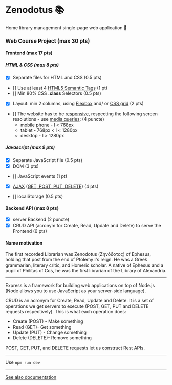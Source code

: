 # Zenodotus :books:
Home library management single-page web application :book:

### Web Course Project (max 30 pts)

#### Frontend (max 17 pts)

##### HTML & CSS (max 8 pts)

- [x] Separate files for HTML and CSS (0.5 pts)
- [] Use at least 4 [HTML5 Semantic Tags](https://www.w3schools.com/html/html5_semantic_elements.asp) (1 pt)
- [] Min 80% CSS **.class** Selectors (0.5 pts)
- [x] Layout: min 2 columns, using [Flexbox](https://css-tricks.com/snippets/css/a-guide-to-flexbox/) and/ or [CSS grid](https://css-tricks.com/snippets/css/complete-guide-grid/) (2 pts)
- [] The website has to be [responsive](https://www.w3schools.com/html/html_responsive.asp), respecting the following screen resolutions - use [media queries](https://www.uxpin.com/studio/blog/media-queries-responsive-web-design/): (4 puncte)
  - mobile phone - l < 768px
  - tablet - 768px < l < 1280px
  - desktop - l > 1280px

##### Javascript (max 9 pts)

- [x] Separate JavaScript file (0.5 pts)
- [x] DOM (3 pts)
- [] JavaScript events (1 pt)
- [x] [AJAX](https://www.w3schools.com/xml/ajax_intro.asp) ([GET, POST, PUT, DELETE](http://www.restapitutorial.com/lessons/httpmethods.html)) (4 pts)
- [] localStorage (0.5 pts)

#### Backend API (max 8 pts)

- [x] server Backend (2 puncte)
- [x] CRUD API (acronym for Create, Read, Update and Delete) to serve the Frontend (6 pts)

#### Name motivation
The first recorded Librarian was Zenodotus (Ζηνόδοτος) of Ephesus, holding that post from the end of Ptolemy I's reign. He was a Greek grammarian, literary critic, and Homeric scholar. A native of Ephesus and a pupil of Philitas of Cos, he was the first librarian of the Library of Alexandria.

----------

Express is a framework for building web applications on top of Node.js (Node allows you to use JavaScript as your server-side language).

CRUD is an acronym for Create, Read, Update and Delete. It is a set of operations we get servers to execute (POST, GET, PUT and DELETE requests respectively). This is what each operation does:

  - Create (POST) - Make something
  - Read (GET)- Get something
  - Update (PUT) - Change something
  - Delete (DELETE)- Remove something

POST, GET, PUT, and DELETE requests let us construct Rest APIs.

---
Use `npm run dev`

---

[See also documentation](documentation.md)